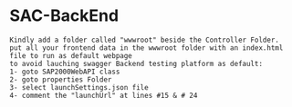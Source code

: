 # SAC-BackEnd
	Kindly add a folder called "wwwroot" beside the Controller Folder.
	put all your frontend data in the wwwroot folder with an index.html file to run as default webpage
	to avoid lauching swagger Backend testing platform as default:
	1- goto SAP2000WebAPI class
	2- goto properties Folder
	3- select launchSettings.json file
	4- comment the "launchUrl" at lines #15 & # 24
